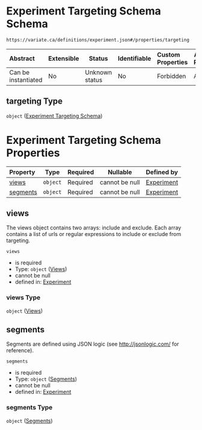 # Experiment Targeting Schema Schema

```txt
https://variate.ca/definitions/experiment.json#/properties/targeting
```




| Abstract            | Extensible | Status         | Identifiable | Custom Properties | Additional Properties | Access Restrictions | Defined In                                                                                   |
| :------------------ | ---------- | -------------- | ------------ | :---------------- | --------------------- | ------------------- | -------------------------------------------------------------------------------------------- |
| Can be instantiated | No         | Unknown status | No           | Forbidden         | Allowed               | none                | [experiment.schema.json\*](../out/definitions/experiment.schema.json "open original schema") |

## targeting Type

`object` ([Experiment Targeting Schema](experiment-properties-experiment-targeting-schema.md))

# Experiment Targeting Schema Properties

| Property              | Type     | Required | Nullable       | Defined by                                                                                                                                                                           |
| :-------------------- | -------- | -------- | -------------- | :----------------------------------------------------------------------------------------------------------------------------------------------------------------------------------- |
| [views](#views)       | `object` | Required | cannot be null | [Experiment](experiment-properties-experiment-targeting-schema-properties-views.md "https&#x3A;//variate.ca/definitions/views.json#/properties/targeting/properties/views")          |
| [segments](#segments) | `object` | Required | cannot be null | [Experiment](experiment-properties-experiment-targeting-schema-properties-segments.md "https&#x3A;//variate.ca/definitions/segments.json#/properties/targeting/properties/segments") |

## views

The views object contains two arrays: include and exclude. Each array contains a list of urls or regular expressions to include or exclude from targeting.


`views`

-   is required
-   Type: `object` ([Views](experiment-properties-experiment-targeting-schema-properties-views.md))
-   cannot be null
-   defined in: [Experiment](experiment-properties-experiment-targeting-schema-properties-views.md "https&#x3A;//variate.ca/definitions/views.json#/properties/targeting/properties/views")

### views Type

`object` ([Views](experiment-properties-experiment-targeting-schema-properties-views.md))

## segments

Segments are defined using JSON logic (see <http://jsonlogic.com/> for reference).


`segments`

-   is required
-   Type: `object` ([Segments](experiment-properties-experiment-targeting-schema-properties-segments.md))
-   cannot be null
-   defined in: [Experiment](experiment-properties-experiment-targeting-schema-properties-segments.md "https&#x3A;//variate.ca/definitions/segments.json#/properties/targeting/properties/segments")

### segments Type

`object` ([Segments](experiment-properties-experiment-targeting-schema-properties-segments.md))
